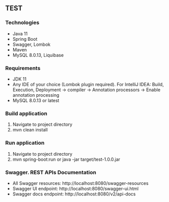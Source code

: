 ## TEST

### Technologies
* Java 11
* Spring Boot
* Swagger, Lombok
* Maven
* MySQL 8.0.13, Liquibase

### Requirements
* JDK 11
* Any IDE of your choice (Lombok plugin required). For IntelliJ IDEA: Build, Execution, Deployment -> compiler -> Annotation processors -> Enable annotation processing
* MySQL 8.0.13 or latest

### Build application
1. Navigate to project directory
2. mvn clean install

### Run application
1. Navigate to project directory
2. mvn spring-boot:run or java -jar target/test-1.0.0.jar

### Swagger. REST APIs Documentation

* All Swagger resources: http://localhost:8080/swagger-resources
* Swagger UI endpoint: http://localhost:8080/swagger-ui.html
* Swagger docs endpoint: http://localhost:8080/v2/api-docs
